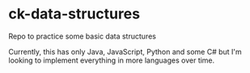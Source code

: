 # ck-data-structures
Repo to practice some basic data structures

Currently, this has only Java, JavaScript, Python and some C# but I'm looking to implement everything in more languages over time.
